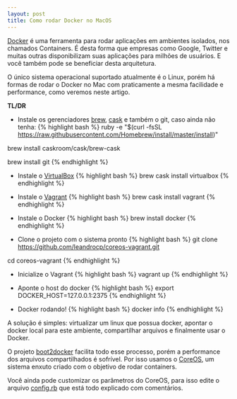```yaml
---
layout: post
title: Como rodar Docker no MacOS
---
```


[Docker](https://www.docker.com/) é uma ferramenta para rodar aplicações em ambientes isolados, nos chamados Containers. É desta forma que empresas como Google, Twitter e muitas outras disponibilizam suas aplicações para milhões de usuários. E você também pode se beneficiar desta arquitetura.

O único sistema operacional suportado atualmente é o Linux, porém há formas de rodar o Docker no Mac com praticamente a mesma facilidade e performance, como veremos neste artigo.

**TL/DR**

* Instale os gerenciadores [brew](http://brew.sh/), [cask](https://github.com/caskroom/homebrew-cask) e também o git, caso ainda não tenha:
{% highlight bash %}
ruby -e "$(curl -fsSL
https://raw.githubusercontent.com/Homebrew/install/master/install)"

brew install caskroom/cask/brew-cask

brew install git
{% endhighlight %}

* Instale o [VirtualBox](https://www.virtualbox.org/)
{% highlight bash %}
brew cask install virtualbox
{% endhighlight %}

* Instale o [Vagrant](https://www.vagrantup.com/)
{% highlight bash %}
brew cask install vagrant
{% endhighlight %}

* Instale o Docker
{% highlight bash %}
brew install docker
{% endhighlight %}

* Clone o projeto com o sistema pronto
{% highlight bash %}
git clone https://github.com/leandrocp/coreos-vagrant.git

cd coreos-vagrant
{% endhighlight %}

* Inicialize o Vagrant
{% highlight bash %}
vagrant up
{% endhighlight %}

* Aponte o host do docker
{% highlight bash %}
export DOCKER_HOST=127.0.0.1:2375
{% endhighlight %}

* Docker rodando!
{% highlight bash %}
docker info
{% endhighlight %}

A solução é simples: virtualizar um linux que possua docker, apontar o docker local para este ambiente, compartilhar arquivos e finalmente usar o Docker.

O projeto [boot2docker](http://boot2docker.io/) facilita todo esse processo, porém a performance dos arquivos compartilhados é sofrível. Por isso usamos o [CoreOS](https://coreos.com/), um sistema enxuto criado com o objetivo de rodar containers.

Você ainda pode customizar os parâmetros do CoreOS, para isso edite o arquivo [config.rb](https://github.com/leandrocp/coreos-vagrant/blob/master/config.rb) que está todo explicado com comentários.
